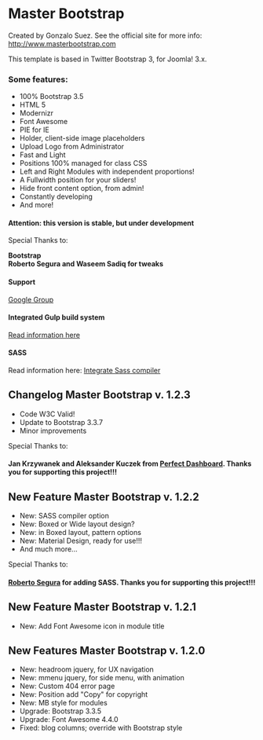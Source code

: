 Master Bootstrap
=======================
Created by Gonzalo Suez. See the official site for more info: http://www.masterbootstrap.com

This template is based in Twitter Bootstrap 3, for Joomla! 3.x. 

<h3>Some features:</h3>
<ul>
<li>100% Bootstrap 3.5</li>
<li>HTML 5</li>
<li>Modernizr</li>
<li>Font Awesome</li>
<li>PIE for IE</li>
<li>Holder, client-side image placeholders</li>
<li>Upload Logo from Administrator</li>
<li>Fast and Light</li>
<li>Positions 100% managed for class CSS</li>
<li>Left and Right Modules with independent proportions!</li>
<li>A Fullwidth position for your sliders!</li>
<li>Hide front content option, from admin!</li>
<li>C<span id="result_box" lang="en">onstantly developing</span></li>
<li>And more!</li>
</ul>

<h4>Attention: this version is stable, but under development</h4>
<p>Special Thanks to:</p>
<p><strong>Bootstrap<br>
Roberto Segura and Waseem Sadiq for tweaks</strong></p>

<h4>Support</h4>
<p><a href="http://groups.google.com/group/master-bootstrap/subscribe" target="_blank">Google Group</a></p>
<h4>Integrated Gulp build system</h4>
<p><a href="./docs/gulp.md">Read information here</a></p>
<h4>SASS</h4>
<p>Read information here: <a href="https://github.com/gsuez/master-bootstrap-3/pull/17"target="_blank">Integrate Sass compiler</a></p>
<h2>Changelog Master Bootstrap v. 1.2.3</h2>
<ul>
  <li>Code W3C Valid!</li>
  <li>Update to Bootstrap 3.3.7</li>
  <li>Minor improvements</li>
</ul>
<p>Special Thanks to:</p>
<h4>Jan Krzywanek and Aleksander Kuczek from <a href="https://perfectdashboard.com" target="_blank">Perfect Dashboard</a>. Thanks you for supporting this project!!!</h4>
<h2>New Feature Master Bootstrap v. 1.2.2</h2>
<ul>
  <li>New: SASS compiler option</li>
  <li>New: Boxed or Wide layout design?</li>
  <li>New: in Boxed layout, pattern options</li>
  <li>New: Material Design, ready for use!!!</li>
  <li>And much more...</li>
</ul>
<p>Special Thanks to:</p>
<h4><a href="http://phproberto.com" target="_blank">Roberto Segura</a> for adding SASS. Thanks you for supporting this project!!!</h4>
<h2>New Feature Master Bootstrap v. 1.2.1</h2>
<ul>
  <li>New: Add Font Awesome icon in module title </li>
</ul>
<h2>New Features Master Bootstrap v. 1.2.0</h2>
<ul>
<li>New: headroom jquery, for UX navigation</li>
<li>New: mmenu jquery, for side menu, with animation</li>
<li>New: Custom 404 error page</li>
<li>New: Position add "Copy" for copyright</li>
<li>New: MB style for modules</li>
<li>Upgrade: Bootstrap 3.3.5</li>
<li>Upgrade: Font Awesome 4.4.0</li>
<li>Fixed: blog columns; override with Bootstrap style</li>
</ul>
